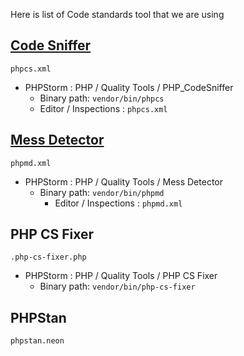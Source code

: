 Here is list of Code standards tool that we are using

## [Code Sniffer](https://github.com/squizlabs/PHP_CodeSniffer)
`phpcs.xml`
- PHPStorm : PHP / Quality Tools / PHP_CodeSniffer
  - Binary path: `vendor/bin/phpcs`
  - Editor / Inspections : `phpcs.xml`

## [Mess Detector](https://phpmd.org/)
`phpmd.xml`
- PHPStorm : PHP / Quality Tools / Mess Detector
  - Binary path: `vendor/bin/phpmd`
    - Editor / Inspections : `phpmd.xml`

## PHP CS Fixer
`.php-cs-fixer.php`
- PHPStorm : PHP / Quality Tools / PHP CS Fixer
  - Binary path: `vendor/bin/php-cs-fixer`

## PHPStan
`phpstan.neon`
